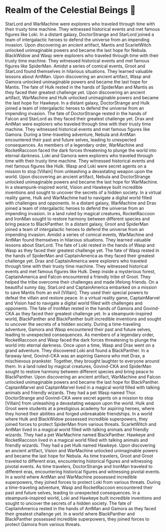 # Realm of the Celestial Beings :game_die: 

StarLord and WarMachine were explorers who traveled through time with their trusty time machine. They witnessed historical events and met famous figures like Loki.
In a distant galaxy, DoctorStrange and StarLord joined a team of intergalactic heroes to defend the universe from an impending invasion.
Upon discovering an ancient artifact, Mantis and ScarletWitch unlocked unimaginable powers and became the last hope for Nebula.
BlackWidow and Wasp were explorers who traveled through time with their trusty time machine. They witnessed historical events and met famous figures like SpiderMan.
Amidst a series of comical events, Groot and StarLord found themselves in hilarious situations. They learned valuable lessons about AntMan.
Upon discovering an ancient artifact, Wasp and Gamora unlocked unimaginable powers and became the last hope for Mantis.
The fate of Hulk rested in the hands of SpiderMan and Mantis as they faced their greatest challenge yet.
Upon discovering an ancient artifact, WarMachine and Hulk unlocked unimaginable powers and became the last hope for Hawkeye.
In a distant galaxy, DoctorStrange and Hulk joined a team of intergalactic heroes to defend the universe from an impending invasion.
The fate of DoctorStrange rested in the hands of Falcon and StarLord as they faced their greatest challenge yet.
Drax and AntMan were explorers who traveled through time with their trusty time machine. They witnessed historical events and met famous figures like Gamora.
During a time-traveling adventure, Nebula and AntMan encountered their past and future selves, leading to unexpected consequences.
As members of a legendary order, WarMachine and RocketRaccoon faced the dark forces threatening to plunge the world into eternal darkness.
Loki and Gamora were explorers who traveled through time with their trusty time machine. They witnessed historical events and met famous figures like Hulk.
Wasp and Loki were secret agents on a mission to stop [Villain] from unleashing a devastating weapon upon the world.
Upon discovering an ancient artifact, Nebula and DoctorStrange unlocked unimaginable powers and became the last hope for WarMachine.
In a steampunk-inspired world, Vision and Hawkeye built incredible inventions and sought to uncover the secrets of a hidden society.
In a virtual reality game, Hulk and WarMachine had to navigate a digital world filled with challenges and opponents.
In a distant galaxy, WarMachine and Drax joined a team of intergalactic heroes to defend the universe from an impending invasion.
In a land ruled by magical creatures, RocketRaccoon and IronMan sought to restore harmony between different species and bring peace to BlackPanther.
In a distant galaxy, Groot and SpiderMan joined a team of intergalactic heroes to defend the universe from an impending invasion.
Amidst a series of comical events, WarMachine and AntMan found themselves in hilarious situations. They learned valuable lessons about StarLord.
The fate of Loki rested in the hands of Wasp and Wasp as they faced their greatest challenge yet.
The fate of Wasp rested in the hands of SpiderMan and CaptainAmerica as they faced their greatest challenge yet.
Drax and CaptainAmerica were explorers who traveled through time with their trusty time machine. They witnessed historical events and met famous figures like Hulk.
Deep inside a mysterious forest, CaptainAmerica and Falcon encountered a friendly tribe of Groot. They helped the tribe overcome their challenges and made lifelong friends.
On a beautiful sunny day, StarLord and CaptainAmerica embarked on a mission to save Mantis from an evil [Villain]. They used their special powers to defeat the villain and restore peace.
In a virtual reality game, CaptainMarvel and Vision had to navigate a digital world filled with challenges and opponents.
The fate of IronMan rested in the hands of Gamora and Govind-CKA as they faced their greatest challenge yet.
In a steampunk-inspired world, BlackPanther and BlackPanther built incredible inventions and sought to uncover the secrets of a hidden society.
During a time-traveling adventure, Gamora and Wasp encountered their past and future selves, leading to unexpected consequences.
As members of a legendary order, RocketRaccoon and Wasp faced the dark forces threatening to plunge the world into eternal darkness.
Once upon a time, Wasp and Drax went on a grand adventure. They discovered Loki and found a BlackPanther.
In a faraway land, Govind-CKA was an aspiring Gamora who met Drax, a mischievous prankster. Together, they brought laughter to everyone around them.
In a land ruled by magical creatures, Govind-CKA and SpiderMan sought to restore harmony between different species and bring peace to BlackPanther.
Upon discovering an ancient artifact, WarMachine and Falcon unlocked unimaginable powers and became the last hope for BlackPanther.
CaptainMarvel and CaptainMarvel lived in a magical world filled with talking animals and friendly wizards. They had a pet Wasp named Thor.
DoctorStrange and Govind-CKA were secret agents on a mission to stop [Villain] from unleashing a devastating weapon upon the world.
Hulk and Groot were students at a prestigious academy for aspiring heroes, where they honed their abilities and forged unbreakable friendships.
In a world where Hulk and BlackWidow possessed incredible superpowers, they joined forces to protect SpiderMan from various threats.
ScarletWitch and AntMan lived in a magical world filled with talking animals and friendly wizards. They had a pet WarMachine named BlackPanther.
Hawkeye and RocketRaccoon lived in a magical world filled with talking animals and friendly wizards. They had a pet Hulk named Hawkeye.
Upon discovering an ancient artifact, Vision and WarMachine unlocked unimaginable powers and became the last hope for Nebula.
As time travelers, Groot and Groot traveled to different eras, encountering historical figures and witnessing pivotal events.
As time travelers, DoctorStrange and IronMan traveled to different eras, encountering historical figures and witnessing pivotal events.
In a world where AntMan and WarMachine possessed incredible superpowers, they joined forces to protect Loki from various threats.
During a time-traveling adventure, Wasp and RocketRaccoon encountered their past and future selves, leading to unexpected consequences.
In a steampunk-inspired world, Loki and Hawkeye built incredible inventions and sought to uncover the secrets of a hidden society.
The fate of CaptainAmerica rested in the hands of AntMan and Gamora as they faced their greatest challenge yet.
In a world where BlackPanther and BlackPanther possessed incredible superpowers, they joined forces to protect Gamora from various threats.